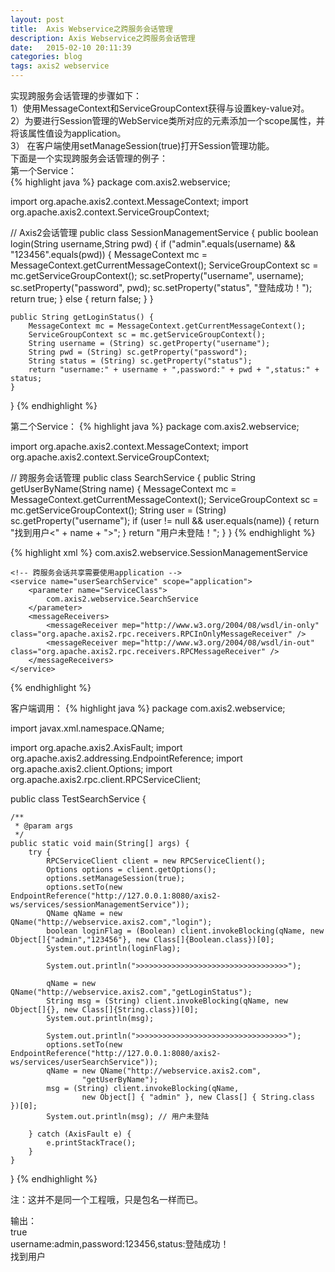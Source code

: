 ```yaml
---
layout: post
title:  Axis Webservice之跨服务会话管理
description: Axis Webservice之跨服务会话管理
date:   2015-02-10 20:11:39
categories: blog
tags: axis2 webservice
---                                                                                                         
```

实现跨服务会话管理的步骤如下：  
1）使用MessageContext和ServiceGroupContext获得与设置key-value对。  
2）为要进行Session管理的WebService类所对应的<service>元素添加一个scope属性，并将该属性值设为application。  
3） 在客户端使用setManageSession(true)打开Session管理功能。  
下面是一个实现跨服务会话管理的例子：  
第一个Service：  
{% highlight java %}
package com.axis2.webservice;
 
import org.apache.axis2.context.MessageContext;
import org.apache.axis2.context.ServiceGroupContext;
 
// Axis2会话管理
public class SessionManagementService {
    public boolean login(String username,String pwd) {
        if ("admin".equals(username) && "123456".equals(pwd)) {
            MessageContext mc = MessageContext.getCurrentMessageContext();
            ServiceGroupContext  sc = mc.getServiceGroupContext();
            sc.setProperty("username", username);
            sc.setProperty("password", pwd);
            sc.setProperty("status", "登陆成功！");
            return true;
        }
        else {
            return false;
        }
    }
     
    public String getLoginStatus() {
        MessageContext mc = MessageContext.getCurrentMessageContext();
        ServiceGroupContext sc = mc.getServiceGroupContext();
        String username = (String) sc.getProperty("username");
        String pwd = (String) sc.getProperty("password");
        String status = (String) sc.getProperty("status");
        return "username:" + username + ",password:" + pwd + ",status:" + status;
    }
}
{% endhighlight %}

第二个Service：
{% highlight java %}
package com.axis2.webservice;
 
import org.apache.axis2.context.MessageContext;
import org.apache.axis2.context.ServiceGroupContext;
 
// 跨服务会话管理
public class SearchService {
    public String getUserByName(String name) {
        MessageContext mc = MessageContext.getCurrentMessageContext();
        ServiceGroupContext sc = mc.getServiceGroupContext();
        String user = (String) sc.getProperty("username");
        if (user != null && user.equals(name)) {
            return "找到用户<" + name + ">";
        }
        return "用户未登陆！";
    }
}
{% endhighlight %}

{% highlight xml %}
<serviceGroup>
    <!-- transportsession:单个Service的各个操作之间会话共享 -->
    <service name="sessionManagementService" scope="application">
        <parameter name="ServiceClass">
            com.axis2.webservice.SessionManagementService
        </parameter>
        <messageReceivers>
            <messageReceiver mep="http://www.w3.org/2004/08/wsdl/in-only" class="org.apache.axis2.rpc.receivers.RPCInOnlyMessageReceiver" />
            <messageReceiver mep="http://www.w3.org/2004/08/wsdl/in-out"  class="org.apache.axis2.rpc.receivers.RPCMessageReceiver" />
        </messageReceivers>
    </service>
     
    <!-- 跨服务会话共享需要使用application -->
    <service name="userSearchService" scope="application">
        <parameter name="ServiceClass">
            com.axis2.webservice.SearchService
        </parameter>
        <messageReceivers>
            <messageReceiver mep="http://www.w3.org/2004/08/wsdl/in-only" class="org.apache.axis2.rpc.receivers.RPCInOnlyMessageReceiver" />
            <messageReceiver mep="http://www.w3.org/2004/08/wsdl/in-out"  class="org.apache.axis2.rpc.receivers.RPCMessageReceiver" />
        </messageReceivers>
    </service>
</serviceGroup>
{% endhighlight %}

客户端调用：
{% highlight java %}
package com.axis2.webservice;
 
import javax.xml.namespace.QName;
 
import org.apache.axis2.AxisFault;
import org.apache.axis2.addressing.EndpointReference;
import org.apache.axis2.client.Options;
import org.apache.axis2.rpc.client.RPCServiceClient;
 
public class TestSearchService {
 
    /**
     * @param args
     */
    public static void main(String[] args) {
        try {
            RPCServiceClient client = new RPCServiceClient();
            Options options = client.getOptions();
            options.setManageSession(true);
            options.setTo(new EndpointReference("http://127.0.0.1:8080/axis2-ws/services/sessionManagementService"));
            QName qName = new QName("http://webservice.axis2.com","login");
            boolean loginFlag = (Boolean) client.invokeBlocking(qName, new Object[]{"admin","123456"}, new Class[]{Boolean.class})[0];
            System.out.println(loginFlag);
             
            System.out.println(">>>>>>>>>>>>>>>>>>>>>>>>>>>>>>>>>>");
             
            qName = new QName("http://webservice.axis2.com","getLoginStatus");
            String msg = (String) client.invokeBlocking(qName, new Object[]{}, new Class[]{String.class})[0];
            System.out.println(msg);
 
            System.out.println(">>>>>>>>>>>>>>>>>>>>>>>>>>>>>>>>>>");
            options.setTo(new EndpointReference("http://127.0.0.1:8080/axis2-ws/services/userSearchService"));
            qName = new QName("http://webservice.axis2.com",
                    "getUserByName");
            msg = (String) client.invokeBlocking(qName,
                    new Object[] { "admin" }, new Class[] { String.class })[0];
            System.out.println(msg); // 用户未登陆
             
        } catch (AxisFault e) {
            e.printStackTrace();
        }
    }
 
}
{% endhighlight %}

注：这并不是同一个工程哦，只是包名一样而已。

输出：  
true  
username:admin,password:123456,status:登陆成功！  
找到用户<admin>  